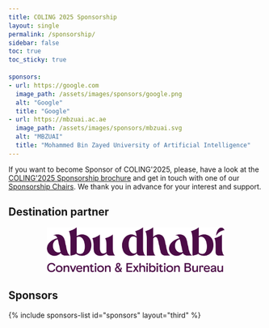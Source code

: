 ```yaml
---
title: COLING 2025 Sponsorship
layout: single
permalink: /sponsorship/
sidebar: false
toc: true
toc_sticky: true

sponsors:
- url: https://google.com
  image_path: /assets/images/sponsors/google.png
  alt: "Google"
  title: "Google"
- url: https://mbzuai.ac.ae
  image_path: /assets/images/sponsors/mbzuai.svg
  alt: "MBZUAI"
  title: "Mohammed Bin Zayed University of Artificial Intelligence"
---
```


If you want to become Sponsor of COLING'2025, please, have a look at the [COLING'2025 Sponsorship brochure](https://coling2025.org/downloads/sponsorship.pdf) and get in touch with one of our [Sponsorship Chairs](mailto:coling2025.sponsorship@mbzuai.ac.ae). We thank you in advance for your interest and support.

## Destination partner
<div style="text-align:center; margin-bottom: 30px;">
  <img src="/assets/images/partner/ADT_DescriptorLogo.png" style="max-width: 70%; height: auto;" />
</div>

## Sponsors

{% include sponsors-list id="sponsors" layout="third" %}